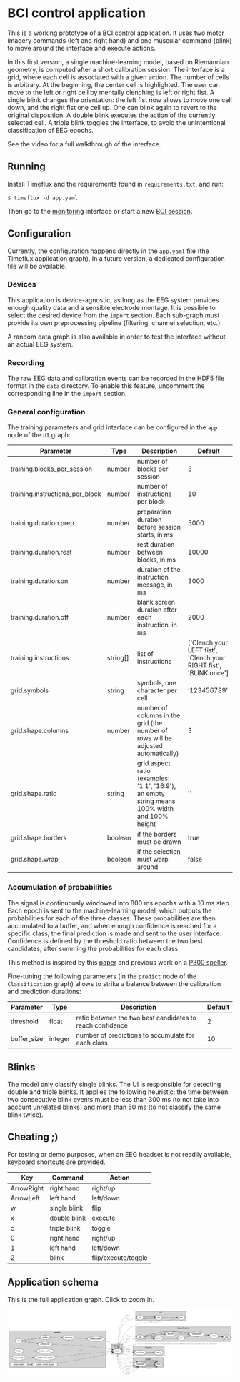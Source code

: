 # BCI control application

This is a working prototype of a BCI control application. It uses two motor imagery commands (left and right hand) and one muscular command (blink) to move around the interface and execute actions.

In this first version, a single machine-learning model, based on Riemannian geometry, is computed after a short calibration session. The interface is a grid, where each cell is associated with a given action. The number of cells is arbitrary. At the beginning, the center cell is highlighted. The user can move to the left or right cell by mentally clenching is left or right fist. A single blink changes the orientation: the left fist now allows to move one cell down, and the right fist one cell up. One can blink again to revert to the original disposition. A double blink executes the action of the currently selected cell. A triple blink toggles the interface, to avoid the unintentional classification of EEG epochs.

See the video for a full walkthrough of the interface.

## Running

Install Timeflux and the requirements found in `requirements.txt`, and run:

```
$ timeflux -d app.yaml
```

Then go to the [monitoring](http://localhost:8000/monitor/) interface or start a new [BCI session](http://localhost:8000/app/).

## Configuration

Currently, the configuration happens directly in the `app.yaml` file (the Timeflux application graph). In a future version, a dedicated configuration file will be available.

### Devices

This application is device-agnostic, as long as the EEG system provides enough quality data and a sensible electrode montage. It is possible to select the desired device from the `import` section. Each sub-graph must provide its own preprocessing pipeline (filtering, channel selection, etc.)

A random data graph is also available in order to test the interface without an actual EEG system.

### Recording

The raw EEG data and calibration events can be recorded in the HDF5 file format in the `data` directory. To enable this feature, uncomment the corresponding line in the `import` section.

### General configuration

The training parameters and grid interface can be configured in the `app` node of the `UI` graph:

| Parameter | Type | Description | Default |
| --- | --- | --- | --- |
| training.blocks_per_session | number | number of blocks per session | 3 |
| training.instructions_per_block | number | number of instructions per block | 10 |
| training.duration.prep | number | preparation duration before session starts, in ms | 5000 |
| training.duration.rest | number | rest duration between blocks, in ms | 10000 |
| training.duration.on | number | duration of the instruction message, in ms | 3000 |
| training.duration.off | number | blank screen duration after each instruction, in ms | 2000 |
| training.instructions | string[] | list of instructions | ['Clench your LEFT fist', 'Clench your RIGHT fist', 'BLINK once'] |
| grid.symbols | string | symbols, one character per cell | ‘123456789’ |
| grid.shape.columns | number | number of columns in the grid (the number of rows will be adjusted automatically) | 3 |
| grid.shape.ratio | string | grid aspect ratio (examples: '1:1', '16:9'), an empty string means 100% width and 100% height | '' |
| grid.shape.borders | boolean | if the borders must be drawn | true |
| grid.shape.wrap | boolean | if the selection must warp around | false |

### Accumulation of probabilities

The signal is continuously windowed into 800 ms epochs with a 10 ms step. Each epoch is sent to the  machine-learning model, which outputs the probabilities for each of the three classes. These probabilities are then accumulated to a buffer, and when enough confidence is reached for a specific class, the final prediction is made and sent to the user interface. Confidence is defined by the threshold ratio between the two best candidates, after summing the probabilities for each class.

This method is inspired by this [paper](https://arxiv.org/abs/2203.07807) and previous work on a [P300 speller](https://github.com/timeflux/demos/tree/main/speller/P300).

Fine-tuning the following parameters (in the `predict` node of the `Classification` graph) allows to strike a balance between the calibration and prediction durations:

| Parameter | Type | Description | Default |
| --- | --- | --- | --- |
| threshold | float | ratio between the two best candidates to reach confidence | 2 |
| buffer_size | integer | number of predictions to accumulate for each class | 10 |

## Blinks

The model only classify single blinks. The UI is responsible for detecting double and triple blinks. It applies the following heuristic: the time between two consecutive blink events must be less than 300 ms (to not take into account unrelated blinks) and more than 50 ms (to not classify the same blink twice).

## Cheating ;)

For testing or demo purposes, when an EEG headset is not readily available, keyboard shortcuts are provided.

| Key | Command | Action |
| --- | --- | --- |
| ArrowRight | right hand | right/up |
| ArrowLeft | left hand | left/down |
| w | single blink | flip |
| x | double blink | execute |
| c | triple blink | toggle |
| 0 | right hand | right/up |
| 1 | left hand | left/down |
| 2 | blink | flip/execute/toggle |

## Application schema

This is the full application graph. Click to zoom in.

![Application schema](app.png)
